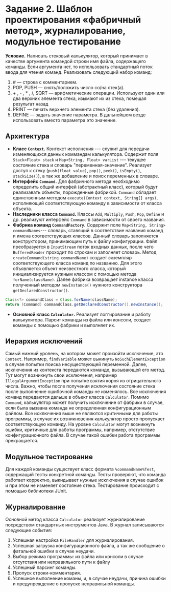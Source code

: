 # Задание 2. Шаблон проектирования «фабричный метод», журналирование, модульное тестирование
**Условие.** Написать стековый калькулятор, который принимает в качестве аргумента командой строки имя файла, содержащего команды. Если аргумента нет, то использовать стандартный поток ввода для чтения команд. Реализовать следующий набор команд:
1. \#  — строка с комментарием.
2. POP, PUSH — снять/положить число со/на стек(а).
3. \+ , - , * , /, SQRT — арифметические операции. Используют один или два верхних элемента стека, изымают их из стека, помещая результат назад
4. PRINT — печать верхнего элемента стека (без удаления).
5. DEFINE — задать значение параметра. В дальнейшем везде использовать вместо
параметра это значение.

## Архитектура
- **Класс `Context`.** Контекст исполнения --- служит для передачи изменяющихся данных коммандам калькулятора. Содержит поля `Stack<Float> stack` и `Map<String, Float> varList` --- текущее состояние стека и словарь "переменная-значение". Реализует доступ к стеку (`push(float value)`, `pop()`, `peek()`, `isEmpty()`, `stackSize()`), а так же добавление и поиск переменных в словаре.
- **Интерфейс `Command`.** Для фабричного метода необходимо определить общий интерфей (абстрактный класс), который будут реализавать объекты, порожденные фабрикой. `Command` обладает единственным методом `execute(Context context, String[] args)`, исполняющий соответствующую команду в зависимости от класса объекта.
- **Наследники класса `Command`.** Классы `Add`, `Multiply`, `Push`, `Pop`, `Define` и др. реализуют интерфейс `Command` в зависимости от своего названия.
- **Фабрика команд `CommandFactory`.** Содержит поле `Map<String, String> commandNames`--- словарь, ставящий в соответствие названия команд и имена соответствующих классов. Данный словарь заполняется конструктором, принимающим путь к файлу конфигурации. Файл преобразуется в `InputStream` поток входных данных, после чего `BufferedReader` проходит по строкам и заполняет словарь. 
Метод `createCommand(string commandName)` создает экземпляр соответствующего класса команд по названию. Для этого объявляется объект неизвестного класса, который инициализируется нужным классом с помощью метода `forName(className)`. Далее фабрика возвращает instance класса полученный методом `newInstance()` нужного конструктора `getDeclaredConstructor()`.
```Java
Class<?> commandClass = Class.forName(className);  
return (Command) commandClass.getDeclaredConstructor().newInstance();
```
- **Основной класс `Calculator`.** Реализует логгирование и работу калькулятора. Парсит команды из файла или консоли, создает команды с помощью фабрики и выполняет их.
## Иерархия исключений
Самый нижний уровень, на котором может произойти исключение, это `Context`. Например, `findVariable` может выкинуть `NoSuchElementException` в случае попытки поиска несуществующей переменной. 
Далее, исключения из контекста передаются команде, вызывающей его метод. Тут могут возникнуть свои исключения, например `IllegalArgumentException` при попытке взятия корня из отрицательного числа. Важно, чтобы после получения исключения состояние стека после выполнение ошибочной команды не изменялось. Все исключения команд передаются дальше в объект класса `Calculator`.
Помимо `Command`, калькулятор может получить исключение от фабрики в случае, если была вызвана команда не определенная конфигурационным файлом.
Все исключения выше не являются критичными для работы программы, в случае их возникновения калькулятор просто пропускает соответствующую команду. На уровне `Calculator` могут возникнуть ошибки, критичные для работы программы, например, отстутствие конфигурационного файла. В случае такой ошибки работа программы прекращается.

## Модульное тестирование
Для каждой команды существует класс формата `%commandName%Test`, содержащий тесты конкретной команды. Тесты проверяют, что команда работает корректно, выкидывает нужные исключения в случае ошибок и при этом не изменяет состояние стека. Тестирование происходит с помощью библиотеки JUnit.

## Журналирование
Основной метод класса `Calculator` реализует журналирование посредством стандартных инструментов Java. В журнал записываются следующие события:
1. Успешная настройка `FileHandler` для журналирования.
2. Успешная загрузка конфигурационного файла, а так же сообщение о фатальной ошибки в случае неудачи.
3. Выбор режима программы: из файла или консоли в случае отсутствия или неправильного пути к файлу
4. Успешный парсинг команды.
5. Пропуск строки-комментария.
6. Успешное выполнение команы, и, в случае неудачи, причина ошибки и предупреждение о пропуске неправильной команды.

